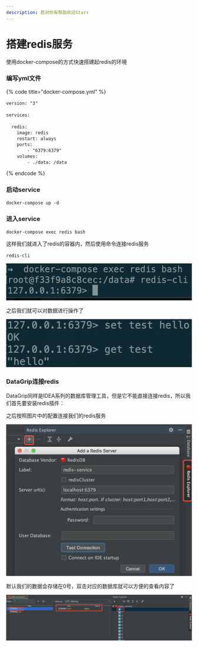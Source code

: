 ```yaml
---
description: 若对你有帮助欢迎Star⬆
---
```


# 搭建redis服务

使用docker-compose的方式快速搭建起redis的环境

### 编写yml文件

{% code title="docker-compose.yml" %}
```text
version: "3"

services:

  redis:
    image: redis
    restart: always
    ports: 
        - "6379:6379"
    volumes: 
        - ./data: /data
```
{% endcode %}

### 启动service

```text
docker-compose up -d
```

### 进入service

```text
docker-compose exec redis bash
```

这样我们就进入了redis的容器内，然后使用命令连接redis服务

```text
redis-cli
```

![](../.gitbook/assets/redis-cli.png)

之后我们就可以对数据进行操作了

![](../.gitbook/assets/redisop.png)

### DataGrip连接redis

DataGrip同样是IDEA系列的数据库管理工具，但是它不能直接连接redis，所以我们首先要安装redis插件：

之后按照图片中的配置连接我们的redis服务

![](../.gitbook/assets/datagrip.png)

默认我们的数据会存储在0号，双击对应的数据库就可以方便的查看内容了

![](../.gitbook/assets/redis-0.png)

